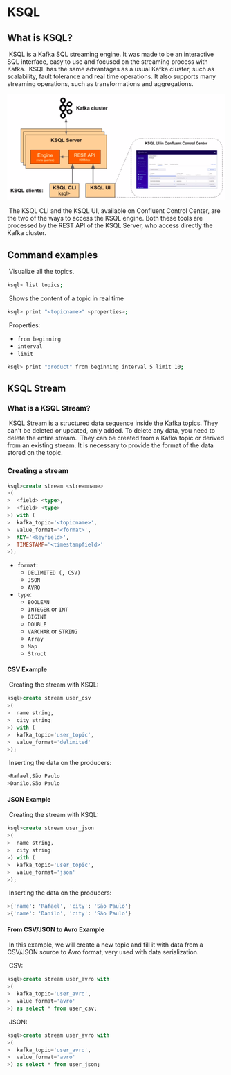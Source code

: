 # KSQL

## What is KSQL?

​	KSQL is a Kafka SQL streaming engine. It was made to be an interactive SQL interface, easy to use and focused on the streaming process with Kafka.
​	KSQL has the same advantages as a usual Kafka cluster, such as scalability, fault tolerance and real time operations. It also supports many streaming operations, such as transformations and aggregations.

![image-20220312133414278](../images/image-20220312133414278.png)

​	The KSQL CLI and the KSQL UI, available on Confluent Control Center, are the two of the ways to access the KSQL engine. Both these tools are processed by the REST API of the KSQL Server, who access directly the Kafka cluster.

## Command examples

​	Visualize all the topics.

```bash
ksql> list topics;
```

​	Shows the content of a topic in real time

```bash
ksql> print "<topicname>" <properties>;
```

​	Properties:

- `from beginning`
- `interval`
- `limit`

```bash
ksql> print "product" from beginning interval 5 limit 10;
```

## KSQL Stream

### What is a KSQL Stream?

​	KSQL Stream is a structured data sequence inside the Kafka topics. They can't be deleted or updated, only added. To delete any data, you need to delete the entire stream.
​	They can be created from a Kafka topic or derived from an existing stream. It is necessary to provide the format of the data stored on the topic.

### Creating a stream

```sql
ksql>create stream <streamname>
>(
>  <field> <type>,
>  <field> <type>
>) with (
>  kafka_topic='<topicname>',
>  value_format='<format>',
>  KEY='<keyfield>',
>  TIMESTAMP='<timestampfield>'
>);
```

- `format`:
  - `DELIMITED (, CSV)`
  - `JSON`
  - `AVRO`
- `type`:
  - `BOOLEAN`
  - `INTEGER` or `INT`
  - `BIGINT`
  - `DOUBLE`
  - `VARCHAR` or `STRING`
  - `Array`
  - `Map`
  - `Struct`

#### CSV Example

​	Creating the stream with KSQL:

```sql
ksql>create stream user_csv
>(
>  name string,
>  city string
>) with (
>  kafka_topic='user_topic',
>  value_format='delimited'
>);
```

​	Inserting the data on the producers:

```bash
>Rafael,São Paulo
>Danilo,São Paulo
```

#### JSON Example

​	Creating the stream with KSQL:

```sql
ksql>create stream user_json
>(
>  name string,
>  city string
>) with (
>  kafka_topic='user_topic',
>  value_format='json'
>);
```

​	Inserting the data on the producers:

```sql
>{'name': 'Rafael', 'city': 'São Paulo'}
>{'name': 'Danilo', 'city': 'São Paulo'}
```

#### From CSV/JSON to Avro Example

​	In this example, we will create a new topic and fill it with data from a CSV/JSON source to Avro format, very used with data serialization.

​	CSV:

```sql
ksql>create stream user_avro with
>(
>  kafka_topic='user_avro',
>  value_format='avro'
>) as select * from user_csv;
```

​	JSON:

```sql
ksql>create stream user_avro with
>(
>  kafka_topic='user_avro',
>  value_format='avro'
>) as select * from user_json;
```